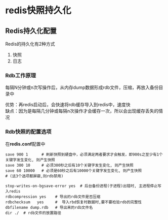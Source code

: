 # redis快照持久化

## Redis持久化配置

Redis的持久化有2种方式  
1. 快照
2. 日志



### Rdb工作原理

每隔N分钟或n次写操作后，从内存dump数据形成rdb文件，压缩，再放入备份目录中

优势：再redis启动后，会快速将rdb缓存导入到redis中，速度快  
缺点：因为是每隔几分钟或每隔n次操作才会缓存一次，所以会出现缓存丢失的情况


### Rdb快照的配置选项

在**redis.conf**配置中

```
save 900 1      # 刷新快照到硬盘中，必须满足两者要求才会触发，即900s之至少有1个关键字发生变化, 则产生快照 
save 300 10     # 必须300秒之后有10个关键字发生变化, 则产生快照
save 60 10000   # 必须是60秒之后有10000个关键字发生变化, 则产生快照
# (这3个选项都屏蔽,则rdb禁用)

stop-writes-on-bgsave-error yes  # 后台备份进程(子进程)出错时, 主进程停止写入redis
rdbcompression yes    # 导出的rdb文件是否压缩
rdbchecksum   yes     #  导入rbd恢复时数据时,要不要检验rdb的完整性
dbfilename dump.rdb   # 导出来的rdb文件名
dir ./  # rdb文件的放置路径
```

